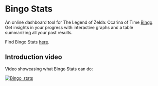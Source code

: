 # Bingo Stats

An online dashboard tool for The Legend of Zelda: Ocarina of Time [Bingo](http://www.speedrunslive.com/tools/oot-bingo/). Get insights in your progress with interactive graphs and a table summarizing all your past results.

Find Bingo Stats [here](http://bit.ly/bingostats).

## Introduction video
Video showcasing what Bingo Stats can do:

[![Bingo_stats](http://img.youtube.com/vi/D9RYjtopIng/0.jpg)](http://www.youtube.com/watch?v=D9RYjtopIng "Video Title")
